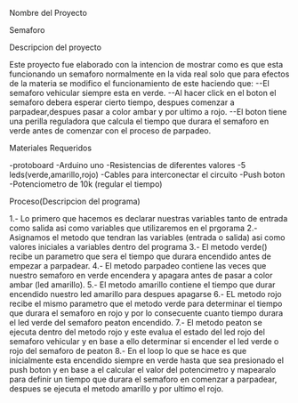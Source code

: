 Nombre del Proyecto 

Semaforo

Descripcion del proyecto

Este proyecto fue elaborado con la intencion de mostrar como es que esta funcionando un semaforo
normalmente en la vida real solo que para efectos de la materia se modifico el funcionamiento de
este haciendo que:
--El semaforo vehicular siempre esta en verde.
--Al hacer click en el boton el semaforo debera esperar cierto tiempo, despues comenzar a parpadear,despues pasar a color ambar y por ultimo a rojo.
--El boton tiene una perilla reguladora que calcula el tiempo que durara el semaforo en verde antes de comenzar con el proceso de parpadeo.

Materiales Requeridos

-protoboard
-Arduino uno
-Resistencias de diferentes valores
-5 leds(verde,amarillo,rojo)
-Cables para interconectar el circuito
-Push boton
-Potenciometro de 10k (regular el tiempo)

Proceso(Descripcion del programa)

1.- Lo primero que hacemos es declarar nuestras variables tanto de entrada como salida asi como
variables que utilizaremos en el prgorama
2.- Asignamos el metodo que tendran las variables (entrada o salida) asi como valores iniciales
a variables dentro del programa
3.- El metodo verde() recibe un parametro que sera el tiempo que durara encendido antes de empezar a parpadear.
4.- El metodo parpadeo contiene las veces que nuestro semaforo en verde encendera y apagara antes de pasar a color ambar (led amarillo).
5.- El metodo amarillo contiene el tiempo que durar encendido nuestro led amarillo para despues apagarse
6.- EL metodo rojo recibe el mismo parametro que el metodo verde para determinar el tiempo que durara el semaforo en rojo y por lo consecuente cuanto tiempo durara el led verde del semaforo peaton encendido.
7.- El metodo peaton se ejecuta dentro del metodo rojo y este evalua el estado del led rojo del semaforo vehicular y en base a ello determinar si encender el led verde o rojo del semaforo de peaton
8.- En el loop lo que se hace es que inicialmente esta encendido siempre en verde hasta que sea presionado el push boton y en base a el calcular el valor del potencimetro y mapearalo para definir un tiempo que durara el semaforo en comenzar a parpadear, despues se ejecuta el metodo amarillo y por ultimo el rojo.
